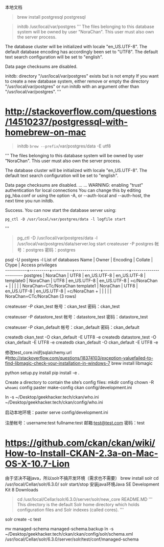 本地文档

> brew install postgresql
postgresql

> initdb /usr/local/var/postgres
'''
The files belonging to this database system will be owned by user "NoraChan".
This user must also own the server process.

The database cluster will be initialized with locale "en_US.UTF-8".
The default database encoding has accordingly been set to "UTF8".
The default text search configuration will be set to "english".

Data page checksums are disabled.

initdb: directory "/usr/local/var/postgres" exists but is not empty
If you want to create a new database system, either remove or empty
the directory "/usr/local/var/postgres" or run initdb
with an argument other than "/usr/local/var/postgres".
'''
# http://stackoverflow.com/questions/14510237/postgressql-with-homebrew-on-mac
> initdb `brew --prefix`/var/postgres/data -E utf8

'''
The files belonging to this database system will be owned by user "NoraChan".
This user must also own the server process.

The database cluster will be initialized with locale "en_US.UTF-8".
The default text search configuration will be set to "english".

Data page checksums are disabled.
...
...
WARNING: enabling "trust" authentication for local connections
You can change this by editing pg_hba.conf or using the option -A, or
--auth-local and --auth-host, the next time you run initdb.

Success. You can now start the database server using:

    pg_ctl -D /usr/local/var/postgres/data -l logfile start
'''
>pg_ctl -D /usr/local/var/postgres/data -l /usr/local/var/postgres/data/server.log start
>createuser -P postgres
帐号：postgres
密码：postgres


psql -U postgres -l
                                  List of databases
   Name    |  Owner   | Encoding |   Collate   |    Ctype    |   Access privileges   
-----------+----------+----------+-------------+-------------+-----------------------
 postgres  | NoraChan | UTF8     | en_US.UTF-8 | en_US.UTF-8 | 
 template0 | NoraChan | UTF8     | en_US.UTF-8 | en_US.UTF-8 | =c/NoraChan          +
           |          |          |             |             | NoraChan=CTc/NoraChan
 template1 | NoraChan | UTF8     | en_US.UTF-8 | en_US.UTF-8 | =c/NoraChan          +
           |          |          |             |             | NoraChan=CTc/NoraChan
(3 rows)

createuser -P ckan_test
帐号：ckan_test
密码：ckan_test

createuser -P datastore_test
帐号：datastore_test
密码：datastore_test

createuser -P ckan_default
帐号：ckan_default
密码：ckan_default

createdb ckan_test -O ckan_default -E UTF8 -e
createdb datastore_test -O ckan_default -E UTF8 -e
createdb ckan_default -O ckan_default -E UTF8 -e


修改test_core.ini的sqlalchemy.url
#http://stackoverflow.com/questions/18374103/exception-valuefailed-to-find-libmagic-check-your-installation-in-windows-7
brew install libmagic

python setup.py install
pip install -e .

Create a directory to contain the site’s config files:
mkdir config
chown -R `whoami` config
paster make-config ckan config/development.ini



 ln -s ~/Desktop/geekhacker.tech/ckan/who.ini ~/Desktop/geekhacker.tech/ckan/config/who.ini

启动本地环境：paster serve config/development.ini 

 注册帐号：username:test fullname:test
 邮箱:test@test.com
 密码：test

# https://github.com/ckan/ckan/wiki/How-to-Install-CKAN-2.3a-on-Mac-OS-X-10.7-Lion
由于坚决不碰java，所以solr不搞开发环境（需求也不需要）
brew install solr
cd /usr/local/Cellar/solr/6.3.0/
solr start/stop
安装java环境Java SE Development Kit 8 Downloads
> cd /usr/local/Cellar/solr/6.3.0/server/solr/new_core
README.MD
'''
This directory is the default Solr home directory which holds 
configuration files and Solr indexes (called cores).
'''

solr create -c test

mv managed-schema managed-schema.backup
ln -s ~/Desktop/geekhacker.tech/ckan/ckan/config/solr/schema.xml  /usr/local/Cellar/solr/6.3.0/server/solr/test/conf/managed-schema
